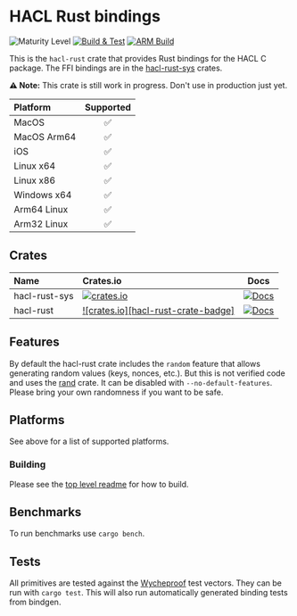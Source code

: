 # HACL Rust bindings

![Maturity Level][maturity-badge]
[![Build & Test][github-actions-badge]][github-actions-link]
[![ARM Build][drone-badge]][drone-link]

This is the `hacl-rust` crate that provides Rust bindings for the HACL C package.
The FFI bindings are in the [hacl-rust-sys](hacl-rust-sys/) crates.

**⚠️ Note:** This crate is still work in progress.
Don't use in production just yet.

| Platform    | Supported |
| :---------- | :-------: |
| MacOS       |    ✅     |
| MacOS Arm64 |    ✅     |
| iOS         |    ✅     |
| Linux x64   |    ✅     |
| Linux x86   |    ✅     |
| Windows x64 |    ✅     |
| Arm64 Linux |    ✅     |
| Arm32 Linux |    ✅     |

## Crates

| Name          | Crates.io                                                                         |                                               Docs                                               |
| :------------ | :-------------------------------------------------------------------------------- | :----------------------------------------------------------------------------------------------: |
| hacl-rust-sys | [![crates.io][hacl-rust-sys-crate-badge]](https://crates.io/crates/hacl-rust-sys) | [![Docs][docs-main-badge]](https://tech.cryspen.com/hacl-packages/rust/hacl-rust-sys/index.html) |
| hacl-rust     | [![crates.io][hacl-rust-crate-badge]](https://crates.io/crates/hacl-rust)         |   [![Docs][docs-main-badge]](https://tech.cryspen.com/hacl-packages/rust/hacl-rust/index.html)   |

## Features

By default the hacl-rust crate includes the `random` feature that allows generating random values (keys, nonces, etc.).
But this is not verified code and uses the [rand](https://crates.io/crates/rand) crate. It can be disabled with `--no-default-features`.
Please bring your own randomness if you want to be safe.

## Platforms

See above for a list of supported platforms.

### Building

Please see the [top level readme] for how to build.

## Benchmarks

To run benchmarks use `cargo bench`.

## Tests

All primitives are tested against the [Wycheproof](https://github.com/google/wycheproof) test vectors.
They can be run with `cargo test`.
This will also run automatically generated binding tests from bindgen.

[maturity-badge]: https://img.shields.io/badge/maturity-beta-orange.svg?style=for-the-badge
[github-actions-badge]: https://img.shields.io/github/workflow/status/franziskuskiefer/evercrypt-rust/Build%20&%20Test?label=build%20%26%20tests&logo=github&style=for-the-badge
[github-actions-link]: https://github.com/franziskuskiefer/evercrypt-rust/actions/workflows/hacl-rust.yml?query=branch%3Amain
[drone-badge]: https://img.shields.io/drone/build/franziskuskiefer/evercrypt-rust?label=ARM%20BUILD&style=for-the-badge
[drone-link]: https://cloud.drone.io/franziskuskiefer/evercrypt-rust
[evercrypt-crate-badge]: https://img.shields.io/crates/v/hacl-rust-sys.svg?style=for-the-badge
[hacl-rust-sys-crate-badge]: https://img.shields.io/crates/v/evercrypt.svg?style=for-the-badge
[docs-main-badge]: https://img.shields.io/badge/docs-main-blue.svg?style=for-the-badge
[top level readme]: https://github.com/cryspen/hacl-packages#readme
